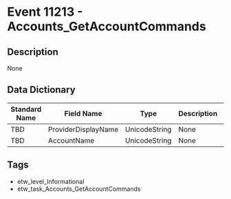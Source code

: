 # Event 11213 - Accounts_GetAccountCommands

## Description
None

## Data Dictionary
|Standard Name|Field Name|Type|Description|Sample Value|
|---|---|---|---|---|
|TBD|ProviderDisplayName|UnicodeString|None|`None`|
|TBD|AccountName|UnicodeString|None|`None`|

## Tags
* etw_level_Informational
* etw_task_Accounts_GetAccountCommands
